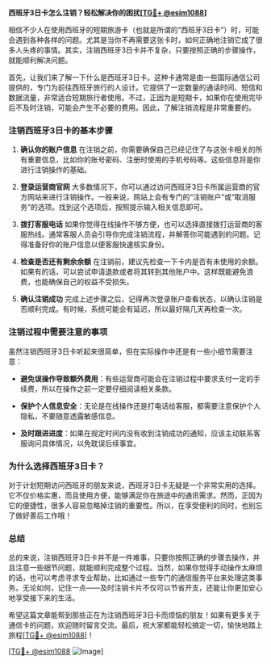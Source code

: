 **西班牙3日卡怎么注销？轻松解决你的困扰[[TG💪+ @esim1088](https://t.me/s/esim1088)]**

相信不少人在使用西班牙的短期旅游卡（也就是所谓的“西班牙3日卡”）时，可能会遇到各种各样的问题。尤其是当你不再需要这张卡时，如何正确地注销它成了很多人头疼的事情。其实，注销西班牙3日卡并不复杂，只要按照正确的步骤操作，就能顺利解决问题。

首先，让我们来了解一下什么是西班牙3日卡。这种卡通常是由一些国际通信公司提供的，专门为前往西班牙旅行的人设计。它提供了一定数量的通话时间、短信和数据流量，非常适合短期旅行者使用。不过，正因为是短期卡，如果你在使用完毕后不及时注销，可能会产生不必要的费用。因此，了解注销流程是非常重要的。

### **注销西班牙3日卡的基本步骤**

1. **确认你的账户信息**
   在注销之前，你需要确保自己已经记住了与这张卡相关的所有重要信息，比如你的账号密码、注册时使用的手机号码等。这些信息将是你进行注销操作的基础。

2. **登录运营商官网**
   大多数情况下，你可以通过访问西班牙3日卡所属运营商的官方网站来进行注销操作。一般来说，网站上会有专门的“注销账户”或“取消服务”的选项。找到这个选项后，按照提示输入相关信息即可。

3. **拨打客服电话**
   如果你觉得在线操作不够方便，也可以选择直接拨打运营商的客服热线。通常客服人员会引导你完成注销流程，并解答你可能遇到的问题。记得准备好你的账户信息以便客服快速核实身份。

4. **检查是否还有剩余余额**
   在注销前，建议先检查一下卡内是否有未使用的余额。如果有的话，可以尝试申请退款或者将其转到其他账户中。这样既能避免浪费，也能确保自己的权益不受损失。

5. **确认注销成功**
   完成上述步骤之后，记得再次登录账户查看状态，以确认注销是否顺利完成。有时候，系统可能会有延迟，所以最好隔几天再检查一次。

### **注销过程中需要注意的事项**

虽然注销西班牙3日卡听起来很简单，但在实际操作中还是有一些小细节需要注意：

- **避免误操作导致额外费用**：有些运营商可能会在注销过程中要求支付一定的手续费，所以在操作之前一定要仔细阅读相关条款。
  
- **保护个人信息安全**：无论是在线操作还是打电话给客服，都需要注意保护个人隐私，不要随意透露敏感信息。

- **及时跟进进度**：如果在规定时间内没有收到注销成功的通知，应该主动联系客服询问具体情况，以免耽误后续事宜。

### **为什么选择西班牙3日卡？**

对于计划短期访问西班牙的朋友来说，西班牙3日卡无疑是一个非常实用的选择。它不仅价格实惠，而且使用方便，能够满足你在旅途中的通讯需求。然而，正因为它的便捷性，很多人容易忽略掉注销的重要性。所以，在享受便利的同时，也别忘了做好善后工作哦！

### **总结**

总的来说，注销西班牙3日卡并不是一件难事，只要你按照正确的步骤去操作，并且注意一些细节问题，就能顺利完成整个过程。当然，如果你觉得手动操作太麻烦的话，也可以考虑寻求专业帮助，比如通过一些专门的通信服务平台来处理这类事务。无论如何，记住一点——及时注销卡片不仅可以节省开支，还能让你更加安心地享受接下来的生活。

希望这篇文章能帮到那些正在为注销西班牙3日卡而烦恼的朋友！如果有更多关于通信卡的问题，欢迎随时留言交流。最后，祝大家都能轻松搞定一切，愉快地踏上旅程[[TG💪+ @esim1088](https://t.me/s/esim1088)]！

[[TG💪+ @esim1088](https://t.me/s/esim1088) ![Image](https://i.postimg.cc/4NQfJmqS/Snipaste-2025-05-13-00-14-12.png)]